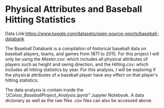 # Physical Attributes and Baseball Hitting Statistics 

Data Link:https://www.kaggle.com/datasets/open-source-sports/baseball-databank

The Baseball Databank is a compilation of historical baseball data on baseball players, teams, and games from 1871 to 2015. For this project I will only be using the *Master.csv*: which includes all physical attributes of players such as height and swing direction, and the *Hitting.csv*: which includes all hitting statistics by year. For this analysis, I will be exploring if the physical attributes of a baseball player have any effect on that player's hitting statistics. 

The data analysis is contain inside the *"JColosi_BaseballProject_Analysis.ipynb"* Jupyter Notebook. 
A data dictonary as well as the raw files .csv files can also be accessed above. 

